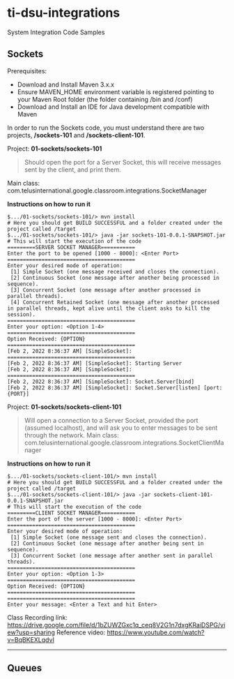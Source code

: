 # ti-dsu-integrations
System Integration Code Samples

## Sockets

Prerequisites: 
- Download and Install Maven 3.x.x
- Ensure MAVEN_HOME environment variable is registered pointing to your Maven Root folder (the folder containing /bin and /conf)
- Download and Install an IDE for Java development compatible with Maven

In order to run the Sockets code, you must understand there are two projects, **/sockets-101** and **/sockets-client-101**.

Project: **01-sockets/sockets-101**
> Should open the port for a Server Socket, this will receive messages sent by the client, and print them.

Main class: com.telusinternational.google.classroom.integrations.SocketManager

**Instructions on how to run it**
```
$.../01-sockets/sockets-101/> mvn install
# Here you should get BUILD SUCCESSFUL and a folder created under the project called /target
$.../01-sockets/sockets-101/> java -jar sockets-101-0.0.1-SNAPSHOT.jar
# This will start the execution of the code
=========SERVER SOCKET MANAGER===========
Enter the port to be opened [1000 - 8000]: <Enter Port>
=========================================
Enter your desired mode of operation:
 [1] Simple Socket (one message received and closes the connection).
 [2] Continuous Socket (one message after another being processed in sequence).
 [3] Concurrent Socket (one message after another processed in parallel threads).
 [4] Concurrent Retained Socket (one message after another processed in parallel threads, kept alive until the client asks to kill the session).
=========================================
Enter your option: <Option 1-4>
=========================================
Option Received: {OPTION}
=========================================
[Feb 2, 2022 8:36:37 AM] [SimpleSocket]: =========================================
[Feb 2, 2022 8:36:37 AM] [SimpleSocket]: Starting Server
[Feb 2, 2022 8:36:37 AM] [SimpleSocket]: =========================================
[Feb 2, 2022 8:36:37 AM] [SimpleSocket]: Socket.Server[bind]
[Feb 2, 2022 8:36:37 AM] [SimpleSocket]: Socket.Server[listen] [port: {PORT}]
```

Project: **01-sockets/sockets-client-101**
> Will open a connection to a Server Socket, provided the port (assumed localhost), and will ask you to enter messages to be sent through the network.
Main class: com.telusinternational.google.classroom.integrations.SocketClientManager

**Instructions on how to run it**
```
$.../01-sockets/sockets-client-101/> mvn install
# Here you should get BUILD SUCCESSFUL and a folder created under the project called /target
$.../01-sockets/sockets-client-101/> java -jar sockets-client-101-0.0.1-SNAPSHOT.jar
# This will start the execution of the code
=========CLIENT SOCKET MANAGER===========
Enter the port of the server [1000 - 8000]: <Enter Port>
=========================================
Enter your desired mode of operation:
 [1] Simple Socket (one message sent and closes the connection).
 [2] Continuous Socket (one message after another being sent in sequence).
 [3] Concurrent Socket (one message after another sent in parallel threads).
=========================================
Enter your option: <Option 1-3>
=========================================
Option Received: {OPTION}
=========================================
=========================================
Enter your message: <Enter a Text and hit Enter>
```

Class Recording link: https://drive.google.com/file/d/1bZUWZGxc1q_ceq8V2G1n7dxgKRaiDSPG/view?usp=sharing
Reference video: https://www.youtube.com/watch?v=BqBKEXLqdvI

---

## Queues
